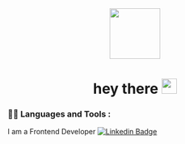 <div id="header" align="center">
  <img src="https://media.giphy.com/media/M9gbBd9nbDrOTu1Mqx/giphy.gif" width="100"/>
  <h1>
  hey there
  <img src="https://media.giphy.com/media/hvRJCLFzcasrR4ia7z/giphy.gif" width="30px"/>
</h1>
</div>

### :man_technologist: Languages and Tools :

I am a Frontend Developer [![Linkedin Badge](![telegram_logo_icon_144811](https://user-images.githubusercontent.com/81052282/193556018-753bf3a8-9104-4314-9629-70bbd9dff6e4.png)
)](your-linkedin-url)
